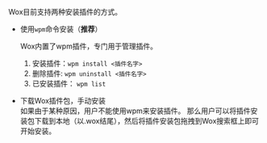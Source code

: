 Wox目前支持两种安装插件的方式。  
* 使用`wpm`命令安装（**推荐**）

  Wox内置了wpm插件，专门用于管理插件。
  1. 安装插件：`wpm install <插件名字>`
  2. 删除插件: `wpm uninstall <插件名字>`
  3. 已安装插件： `wpm list`  


* 下载Wox插件包，手动安装  
  如果由于某种原因，用户不能使用wpm来安装插件。
  那么用户可以将插件安装包下载到本地（以.wox结尾），然后将插件安装包拖拽到Wox搜索框上即可开始安装。
